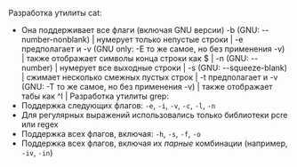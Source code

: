 Разработка утилиты cat:
- Она поддерживает все флаги (включая GNU версии)
      -b (GNU: --number-nonblank) | нумерует только непустые строки |
      -e предполагает и -v (GNU only: -E то же самое, но без применения -v) | также отображает символы конца строки как $  |
      -n (GNU: --number) | нумерует все выходные строки |
      -s (GNU: --squeeze-blank) | сжимает несколько смежных пустых строк |
      -t предполагает и -v (GNU: -T то же самое, но без применения -v) | также отображает табы как ^I |
Разработка утилиты grep:
- Поддержка следующих флагов: `-e`, `-i`, `-v`, `-c`, `-l`, `-n`
- Для регулярных выражений использовались только библиотеки pcre или regex  
- Поддержка всех флагов, включая: `-h`, `-s`, `-f`, `-o`
- Поддержка всех флагов, включая их _парные_ комбинации (например, `-iv`, `-in`)
